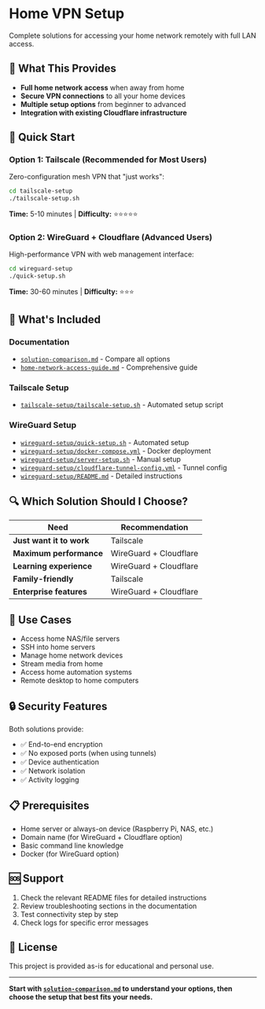 # Home VPN Setup

Complete solutions for accessing your home network remotely with full LAN access.

## 🎯 What This Provides

- **Full home network access** when away from home
- **Secure VPN connections** to all your home devices
- **Multiple setup options** from beginner to advanced
- **Integration with existing Cloudflare infrastructure**

## 🚀 Quick Start

### Option 1: Tailscale (Recommended for Most Users)
Zero-configuration mesh VPN that "just works":

```bash
cd tailscale-setup
./tailscale-setup.sh
```

**Time:** 5-10 minutes | **Difficulty:** ⭐⭐⭐⭐⭐

### Option 2: WireGuard + Cloudflare (Advanced Users)
High-performance VPN with web management interface:

```bash
cd wireguard-setup
./quick-setup.sh
```

**Time:** 30-60 minutes | **Difficulty:** ⭐⭐⭐

## 📁 What's Included

### Documentation
- [`solution-comparison.md`](solution-comparison.md) - Compare all options
- [`home-network-access-guide.md`](home-network-access-guide.md) - Comprehensive guide

### Tailscale Setup
- [`tailscale-setup/tailscale-setup.sh`](tailscale-setup/tailscale-setup.sh) - Automated setup script

### WireGuard Setup
- [`wireguard-setup/quick-setup.sh`](wireguard-setup/quick-setup.sh) - Automated setup
- [`wireguard-setup/docker-compose.yml`](wireguard-setup/docker-compose.yml) - Docker deployment
- [`wireguard-setup/server-setup.sh`](wireguard-setup/server-setup.sh) - Manual setup
- [`wireguard-setup/cloudflare-tunnel-config.yml`](wireguard-setup/cloudflare-tunnel-config.yml) - Tunnel config
- [`wireguard-setup/README.md`](wireguard-setup/README.md) - Detailed instructions

## 🔍 Which Solution Should I Choose?

| Need | Recommendation |
|------|----------------|
| **Just want it to work** | Tailscale |
| **Maximum performance** | WireGuard + Cloudflare |
| **Learning experience** | WireGuard + Cloudflare |
| **Family-friendly** | Tailscale |
| **Enterprise features** | WireGuard + Cloudflare |

## 🎯 Use Cases

- Access home NAS/file servers
- SSH into home servers
- Manage home network devices
- Stream media from home
- Access home automation systems
- Remote desktop to home computers

## 🔒 Security Features

Both solutions provide:
- ✅ End-to-end encryption
- ✅ No exposed ports (when using tunnels)
- ✅ Device authentication
- ✅ Network isolation
- ✅ Activity logging

## 📋 Prerequisites

- Home server or always-on device (Raspberry Pi, NAS, etc.)
- Domain name (for WireGuard + Cloudflare option)
- Basic command line knowledge
- Docker (for WireGuard option)

## 🆘 Support

1. Check the relevant README files for detailed instructions
2. Review troubleshooting sections in the documentation
3. Test connectivity step by step
4. Check logs for specific error messages

## 📝 License

This project is provided as-is for educational and personal use.

---

**Start with [`solution-comparison.md`](solution-comparison.md) to understand your options, then choose the setup that best fits your needs.**